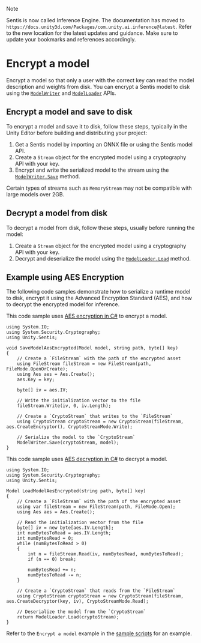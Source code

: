 > [!NOTE]
> Sentis is now called Inference Engine. The documentation has moved to `https://docs.unity3d.com/Packages/com.unity.ai.inference@latest`. Refer to the new location for the latest updates and guidance. Make sure to update your bookmarks and references accordingly.

# Encrypt a model

Encrypt a model so that only a user with the correct key can read the model description and weights from disk. You can encrypt a Sentis model to disk using the [`ModelWriter`](xref:Unity.Sentis.ModelWriter) and [`ModelLoader`](xref:Unity.Sentis.ModelLoader) APIs.

## Encrypt a model and save to disk

To encrypt a model and save it to disk, follow these steps, typically in the Unity Editor before building and distributing your project:

1. Get a Sentis model by importing an ONNX file or using the Sentis model API.
2. Create a `Stream` object for the encrypted model using a cryptography API with your key.
3. Encrypt and write the serialized model to the stream using the [`ModelWriter.Save`](xref:Unity.Sentis.ModelWriter.Save*) method.

Certain types of streams such as `MemoryStream` may not be compatible with large models over 2GB.

## Decrypt a model from disk

To decrypt a model from disk, follow these steps, usually before running the model:

1. Create a `Stream` object for the encrypted model using a cryptography API with your key.
2. Decrypt and deserialize the model using the [`ModelLoader.Load`](Unity.Sentis.ModelLoader.Load*) method.

## Example using AES Encryption

The following code samples demonstrate how to serialize a runtime model to disk, encrypt it using the Advanced Encryption Standard (AES), and how to decrypt the encrypted model for inference.

This code sample uses [AES encryption in C#](https://learn.microsoft.com/en-us/dotnet/standard/security/encrypting-data) to encrypt a model.

```
using System.IO;
using System.Security.Cryptography;
using Unity.Sentis;

void SaveModelAesEncrypted(Model model, string path, byte[] key)
{
    // Create a `FileStream` with the path of the encrypted asset
    using FileStream fileStream = new FileStream(path, FileMode.OpenOrCreate);
    using Aes aes = Aes.Create();
    aes.Key = key;

    byte[] iv = aes.IV;

    // Write the initialization vector to the file
    fileStream.Write(iv, 0, iv.Length);

    // Create a `CryptoStream` that writes to the `FileStream`
    using CryptoStream cryptoStream = new CryptoStream(fileStream, aes.CreateEncryptor(), CryptoStreamMode.Write);

    // Serialize the model to the `CryptoStream`
    ModelWriter.Save(cryptoStream, model);
}
```

This code sample uses [AES decryption in C#](https://learn.microsoft.com/en-us/dotnet/standard/security/decrypting-data) to decrypt a model.

```
using System.IO;
using System.Security.Cryptography;
using Unity.Sentis;

Model LoadModelAesEncrypted(string path, byte[] key)
{
    // Create a `FileStream` with the path of the encrypted asset
    using var fileStream = new FileStream(path, FileMode.Open);
    using Aes aes = Aes.Create();

    // Read the initialization vector from the file
    byte[] iv = new byte[aes.IV.Length];
    int numBytesToRead = aes.IV.Length;
    int numBytesRead = 0;
    while (numBytesToRead > 0)
    {
        int n = fileStream.Read(iv, numBytesRead, numBytesToRead);
        if (n == 0) break;

        numBytesRead += n;
        numBytesToRead -= n;
    }

    // Create a `CryptoStream` that reads from the `FileStream`
    using CryptoStream cryptoStream = new CryptoStream(fileStream, aes.CreateDecryptor(key, iv), CryptoStreamMode.Read);

    // Deserialize the model from the `CryptoStream`
    return ModelLoader.Load(cryptoStream);
}
```

Refer to the `Encrypt a model` example in the [sample scripts](package-samples.md) for an example.
